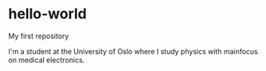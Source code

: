 # hello-world
My first repository

I'm a student at the University of Oslo where I study physics with mainfocus on medical electronics.
